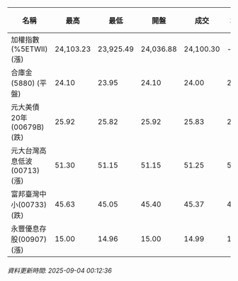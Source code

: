 | 名稱 | 最高 | 最低 | 開盤 | 成交 | 均價 | 成交金額(億) | 昨收 | 漲跌幅 | 漲跌 | 總量 | 昨量 | 振幅 |
| -------- | -------- | -------- | -------- |-------- | -------- | -------- |-------- |-------- |-------- | -------- | -------- |-------- |
|加權指數(%5ETWII) (漲)|24,103.23|23,925.49|24,036.88|24,100.30|-|3,663.08|24,016.78|0.35%|83.52|6,112,848|0|0.74%|
|合庫金(5880) (平盤)|24.10|23.95|24.10|24.00|24.00|1.64|24.00|0.00%|0.00|6,813|6,500|0.63%|
|元大美債20年(00679B) (跌)|25.92|25.82|25.92|25.83|25.87|7.27|25.95|0.46%|0.12|28,119|23,242|0.39%|
|元大台灣高息低波(00713) (漲)|51.30|51.15|51.15|51.25|51.22|4.03|51.10|0.29%|0.15|7,874|14,340|0.29%|
|富邦臺灣中小(00733) (跌)|45.63|45.05|45.40|45.37|45.32|0.477|45.40|0.07%|0.03|1,053|2,260|1.28%|
|永豐優息存股(00907) (漲)|15.00|14.96|15.00|14.99|14.98|0.086|14.96|0.20%|0.03|573|448|0.27%|
###### 資料更新時間: 2025-09-04 00:12:36
